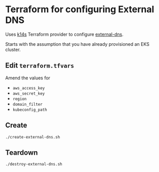# Terraform for configuring External DNS

Uses [k14s](https://github.com/k14s/terraform-provider-k14s) Terraform provider to configure [external-dns](https://github.com/kubernetes-sigs/external-dns).

Starts with the assumption that you have already provisioned an EKS cluster.

## Edit `terraform.tfvars`

Amend the values for

* `aws_access_key`
* `aws_secret_key`
* `region`
* `domain_filter`
* `kubeconfig_path`


## Create

```
./create-external-dns.sh
```

## Teardown

```
./destroy-external-dns.sh
```
